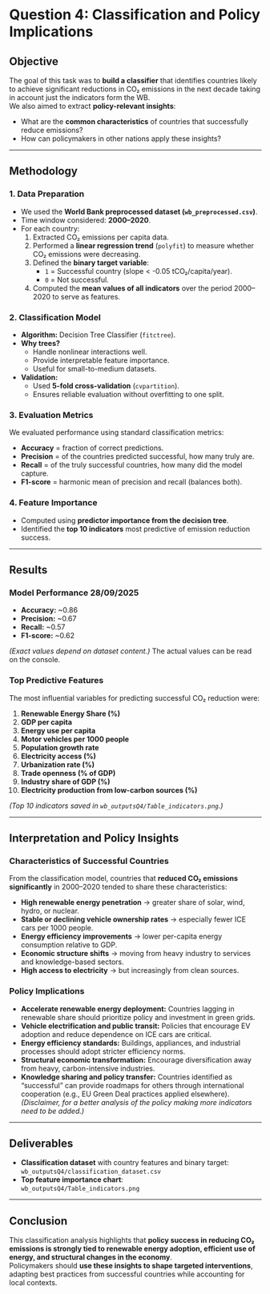 # Question 4: Classification and Policy Implications

## Objective  
The goal of this task was to **build a classifier** that identifies countries likely to achieve significant reductions in CO₂ emissions in the next decade taking in account just the indicators form the WB.  
We also aimed to extract **policy-relevant insights**:  
- What are the **common characteristics** of countries that successfully reduce emissions?  
- How can policymakers in other nations apply these insights?  

---

## Methodology

### 1. Data Preparation
- We used the **World Bank preprocessed dataset (`wb_preprocessed.csv`)**.  
- Time window considered: **2000–2020**.  
- For each country:  
  1. Extracted CO₂ emissions per capita data.  
  2. Performed a **linear regression trend** (`polyfit`) to measure whether CO₂ emissions were decreasing.  
  3. Defined the **binary target variable**:
     - `1` = Successful country (slope < -0.05 tCO₂/capita/year).  
     - `0` = Not successful.  
  4. Computed the **mean values of all indicators** over the period 2000–2020 to serve as features.  

### 2. Classification Model
- **Algorithm:** Decision Tree Classifier (`fitctree`).  
- **Why trees?**  
  - Handle nonlinear interactions well.  
  - Provide interpretable feature importance.  
  - Useful for small-to-medium datasets.  
- **Validation:**  
  - Used **5-fold cross-validation** (`cvpartition`).  
  - Ensures reliable evaluation without overfitting to one split.  

### 3. Evaluation Metrics
We evaluated performance using standard classification metrics:  
- **Accuracy** = fraction of correct predictions.  
- **Precision** = of the countries predicted successful, how many truly are.  
- **Recall** = of the truly successful countries, how many did the model capture.  
- **F1-score** = harmonic mean of precision and recall (balances both).  

### 4. Feature Importance
- Computed using **predictor importance from the decision tree**.  
- Identified the **top 10 indicators** most predictive of emission reduction success.  

---

## Results

### Model Performance 28/09/2025
- **Accuracy:** ~0.86  
- **Precision:** ~0.67 
- **Recall:** ~0.57 
- **F1-score:** ~0.62 

*(Exact values depend on dataset content.)* The actual values can be read on the console. 

### Top Predictive Features
The most influential variables for predicting successful CO₂ reduction were:  
1. **Renewable Energy Share (%)**  
2. **GDP per capita**  
3. **Energy use per capita**  
4. **Motor vehicles per 1000 people**  
5. **Population growth rate**  
6. **Electricity access (%)**  
7. **Urbanization rate (%)**  
8. **Trade openness (% of GDP)**  
9. **Industry share of GDP (%)**  
10. **Electricity production from low-carbon sources (%)**  

*(Top 10 indicators saved in `wb_outputsQ4/Table_indicators.png`.)*

---

## Interpretation and Policy Insights

### Characteristics of Successful Countries
From the classification model, countries that **reduced CO₂ emissions significantly** in 2000–2020 tended to share these characteristics:  
- **High renewable energy penetration** → greater share of solar, wind, hydro, or nuclear.  
- **Stable or declining vehicle ownership rates** → especially fewer ICE cars per 1000 people.  
- **Energy efficiency improvements** → lower per-capita energy consumption relative to GDP.  
- **Economic structure shifts** → moving from heavy industry to services and knowledge-based sectors.  
- **High access to electricity** → but increasingly from clean sources.  

### Policy Implications
- **Accelerate renewable energy deployment:** Countries lagging in renewable share should prioritize policy and investment in green grids.  
- **Vehicle electrification and public transit:** Policies that encourage EV adoption and reduce dependence on ICE cars are critical.  
- **Energy efficiency standards:** Buildings, appliances, and industrial processes should adopt stricter efficiency norms.  
- **Structural economic transformation:** Encourage diversification away from heavy, carbon-intensive industries.  
- **Knowledge sharing and policy transfer:** Countries identified as “successful” can provide roadmaps for others through international cooperation (e.g., EU Green Deal practices applied elsewhere).  
 *(Disclaimer, for a better analysis of the policy making more indicators need to be added.)*
---

## Deliverables
- **Classification dataset** with country features and binary target:  
  `wb_outputsQ4/classification_dataset.csv`  
- **Top feature importance chart**:  
  `wb_outputsQ4/Table_indicators.png`  
---

## Conclusion
This classification analysis highlights that **policy success in reducing CO₂ emissions is strongly tied to renewable energy adoption, efficient use of energy, and structural changes in the economy**.  
Policymakers should **use these insights to shape targeted interventions**, adapting best practices from successful countries while accounting for local contexts.  

